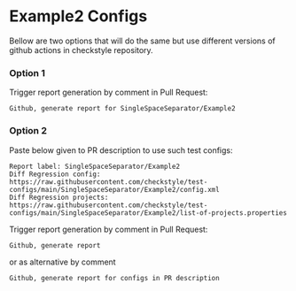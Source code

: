 # Example2 Configs

Bellow are two options that will do the same but use different versions
of github actions in checkstyle repository.


### Option 1
Trigger report generation by comment in Pull Request:
```
Github, generate report for SingleSpaceSeparator/Example2
```

### Option 2

Paste below given to PR description to use such test configs:
```
Report label: SingleSpaceSeparator/Example2
Diff Regression config: https://raw.githubusercontent.com/checkstyle/test-configs/main/SingleSpaceSeparator/Example2/config.xml
Diff Regression projects: https://raw.githubusercontent.com/checkstyle/test-configs/main/SingleSpaceSeparator/Example2/list-of-projects.properties
```

Trigger report generation by comment in Pull Request:
```
Github, generate report
```
or as alternative by comment
```
Github, generate report for configs in PR description
```
